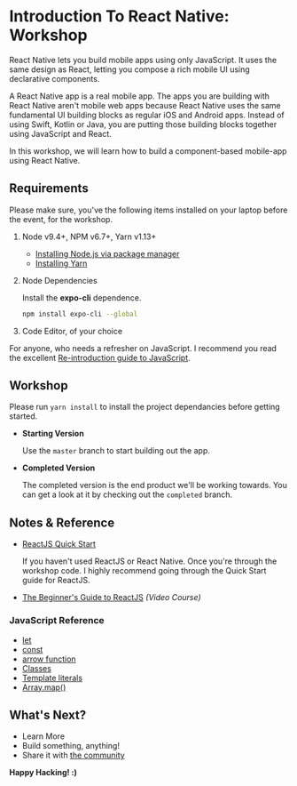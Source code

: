 # Introduction To React Native: Workshop

React Native lets you build mobile apps using only JavaScript. It uses the same design as 
React, letting you compose a rich mobile UI using declarative components.

A React Native app is a real mobile app. The apps you are building with React Native 
aren't mobile web apps because React Native uses the same fundamental UI building blocks 
as regular iOS and Android apps. Instead of using Swift, Kotlin or Java, you are putting 
those building blocks together using JavaScript and React.

In this workshop, we will learn how to build a component-based mobile-app using React 
Native.


## Requirements

Please make sure, you've the following items installed on your laptop before the event, 
for the workshop.

1. Node v9.4+, NPM v6.7+, Yarn v1.13+

   - [Installing Node.js via package manager](https://nodejs.org/en/download/package-manager/)
   - [Installing Yarn](https://yarnpkg.com/en/docs/install)

1. Node Dependencies

   Install the **expo-cli** dependence.

   ```bash
   npm install expo-cli --global
   ```

1. Code Editor, of your choice

For anyone, who needs a refresher on JavaScript. I recommend you read the excellent 
[Re-introduction guide to JavaScript]( 
https://developer.mozilla.org/en-US/docs/Web/JavaScript/A_re-introduction_to_JavaScript).


## Workshop

Please run `yarn install` to install the project dependancies before getting started.

- **Starting Version**

  Use the `master` branch to start building out the app.

- **Completed Version**

  The completed version is the end product we'll be working towards. You can get a 
  look at it by checking out the `completed` branch.


## Notes & Reference

- [ReactJS Quick Start](https://reactjs.org/docs/hello-world.html)

  If you haven't used ReactJS or React Native. Once you're through the workshop code. I 
  highly recommend going through the Quick Start guide for ReactJS.

- [The Beginner's Guide to ReactJS](https://egghead.io/courses/the-beginner-s-guide-to-reactjs) _(Video Course)_

### JavaScript Reference

- [let](https://developer.mozilla.org/en-US/docs/Web/JavaScript/Reference/Statements/let)
- [const](https://developer.mozilla.org/en-US/docs/Web/JavaScript/Reference/Statements/const)
- [arrow function](https://developer.mozilla.org/en-US/docs/Web/JavaScript/Reference/Functions/Arrow_functions)
- [Classes](https://developer.mozilla.org/en-US/docs/Web/JavaScript/Reference/Classes)
- [Template literals](https://developer.mozilla.org/en-US/docs/Web/JavaScript/Reference/Template_literals)
- [Array.map()](https://developer.mozilla.org/en-US/docs/Web/JavaScript/Reference/Global_Objects/Array/map)


## What's Next?

- Learn More
- Build something, anything!
- Share it with [the community](https://www.facebook.com/groups/DevCJeddah/)

**Happy Hacking! :)**

